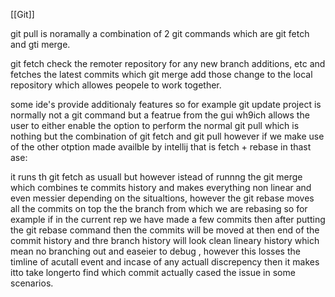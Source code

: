 [[Git]]

git pull is noramally a combination of 2 git commands which are git fetch and gti merge.

git fetch check the remoter repository for  any new branch additions, etc and fetches the latest commits which git merge add those change to the local repository which allowes peopele to work together.

some ide's provide additionaly features so for example git update project is normally not a git command but a featrue from the gui wh9ich allows the user to either enable the option to perform the normal git pull which is nothing but the combination of git fetch and git pull however if we make use of the other otption made availble by intellij that is fetch + rebase in thast ase:

it runs th git fetch as usuall but however istead of runnng the git merge which combines te commits history and makes everything non linear and even messier depending on the situaltions, however the git rebase moves all the commits on top the the branch from which we are rebasing so for example if in the current rep we have made a few commits then after putting the git rebase command then the commits will be moved at then end of the commit history and thre branch history will look clean lineary history which mean no branching out and easeier to debug , however this losses the timline of acutall event and incase of any actuall discrepency then it makes itto take longerto find which commit actually cased the issue in some scenarios.